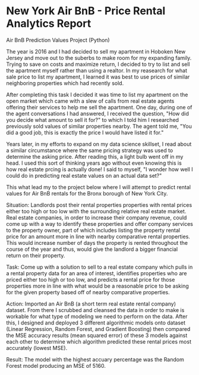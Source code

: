 # New York Air BnB - Price Rental Analytics Report
Air BnB Prediction Values Project (Python)

The year is 2016 and I had decided to sell my apartment in Hoboken New Jersey and move out to the suberbs to make room for my 
expanding family. Trying to save on costs and maximize return, I decided to try to list and sell the apartment myself rather 
than using a realtor. In my reasearch for what sale price to list my apartment, I learned it was best to use prices of similar 
neighboring properties which had recently sold.

After completing this task I decided it was time to list my apartment on the open market which came with a slew of calls from 
real estate agents offering their services to help me sell the apartment. One day, during one of the agent conversations I had 
answered, I received the question, "How did you decide what amount to sell it for?" 
to which I told him I researched previously sold values of similar properties nearby. 
The agent told me, "You did a good job, this is exactly the price I would have listed it for."

Years later, in my efforts to expand on my data science skillset, I read about a similar circumstance where the same pricing strategy was used to determine the asking price. 
After reading this, a light bulb went off in my head. I used this sort of thinking years ago without even knowing this is how real estate prcing is actually done!  I said to myself, "I wonder how well I could do in predicting real estate values on an actual data set?"

This what lead my to the project below where I will attempt to predict rental values for Air BnB rentals for the Bronx borough of New York City.


Situation: Landlords post their rental properties properties with rental prices either too high or too low with the surrounding relative real estate market.  Real estate companies, in order to increase their company revenue, could come up with a way to identify these properties and offer company services to the property owner, part of which includes listing the property rental price for an amount more in line with nearby comparative rental properties. This would increase number of days the property is rented throughout the course of the year and thus, would give the landlord a bigger financial return on their property.

Task: Come up with a solution to sell to a real estate company which pulls in a rental property data for an area of interest, identifies properties who are priced either too high or too low, and predicts a rental price for those properties more in line with what would be a reasonable price to be asking for the given property based off of nearby comparative properties.

Action: Imported an Air BnB (a short term real estate rental company) dataset.  From there I scrubbed and cleansed the data in order to make is workable for what type of modeling we need to perform on the data.  After this, I designed and deployed 3 different algorithmic models onto dataset (Linear Regression, Random Forest, and Gradient Boosting) then compared the MSE accuracy results (mean squared error) of these 3 models against each other to determine which algorithm predicted these rental prices most accurately (lowest MSE). 

Result: The model with the highest accuary percentage was the Random Forest model producing an MSE of 5160.  
